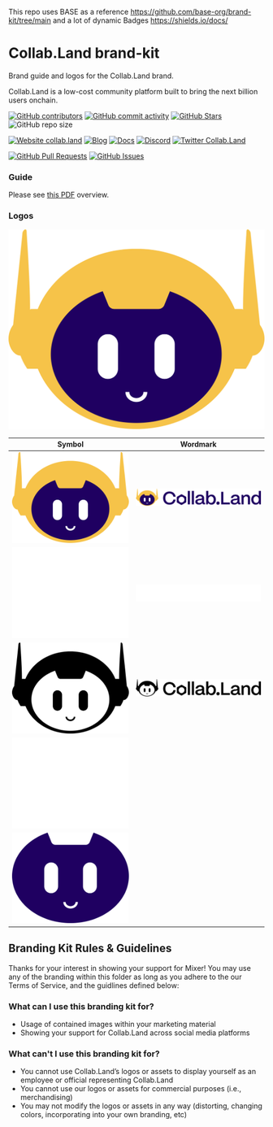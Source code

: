 This repo uses BASE as a reference https://github.com/base-org/brand-kit/tree/main
and a lot of dynamic Badges https://shields.io/docs/

# Collab.Land brand-kit
Brand guide and logos for the Collab.Land brand.

Collab.Land is a low-cost community platform built to bring the next billion users onchain.

<!-- Badge row 1 - status -->

[![GitHub contributors](https://img.shields.io/github/contributors/abridged/brand-kit)](https://github.com/abridged/brand-kit/graphs/contributors)
[![GitHub commit activity](https://img.shields.io/github/commit-activity/w/abridged/brand-kit)](https://github.com/abridged/brand-kit/graphs/contributors)
[![GitHub Stars](https://img.shields.io/github/stars/abridged/brand-kit)](https://github.com/abridged/brand-kit/stargazers)
![GitHub repo size](https://img.shields.io/github/repo-size/abridged/brand-kit)

<!-- Badge row 2 - links and profiles -->

[![Website collab.land](https://img.shields.io/website-up-down-green-red/https/base.org.svg)](https://collab.land)
[![Blog](https://img.shields.io/badge/blog-up-green)](https://collabland.mirror.xyz/)
[![Docs](https://img.shields.io/badge/docs-up-green)](https://docs.collab.land/)
[![Discord](https://img.shields.io/discord/904119310702772254?label=discord)](https://discord.gg/collabland)
[![Twitter Collab.Land](https://img.shields.io/twitter/follow/collab_land_?style=social)](https://twitter.com/collab_land_)

<!-- Badge row 3 - detailed status -->

[![GitHub Pull Requests](https://img.shields.io/github/issues-pr-raw/abridged/brand-kit)](https://github.com/abridged/brand-kit/pulls)
[![GitHub Issues](https://img.shields.io/github/issues-raw/abridged/brand-kit)](https://github.com/abridged/brand-kit/issues)

### Guide

Please see [this PDF](guide/guide.pdf) overview.

### Logos

![InProduct](logo/in-product/Logo-Mark-Color.svg)

| Symbol                                                  | Wordmark                                             |
| ------------------------------------------------------- | ---------------------------------------------------- |
| ![LogoColor](logo/symbol/Logo-Mark-Color.svg)           | ![WordmarkColor](logo/wordmark/Full-Logo-Color.svg)  |
| ![LogoWhite](logo/symbol/Logo-Mark-White-Outline.svg)   | ![WordmarkWhite](logo/wordmark/Full-Logo-White-Outline.svg)  |
| ![LogoBlack](logo/symbol/Logo-Mark-Black-Outline.svg)           | ![WordmarkBlack](logo/wordmark/Full-Logo-Black-Outline.svg)  |
| ![SimpleFaceWhite](logo/symbol/Logo-Simple-Face-White.svg)   |  |
| ![SimpleFaceColor](logo/symbol/Logo-Simple-Face-Color.svg)           |  |



## Branding Kit Rules & Guidelines
Thanks for your interest in showing your support for Mixer! You may use any of the branding within this folder as long as you adhere to the our Terms of Service, and the guidlines defined below:

### What can I use this branding kit for?
- Usage of contained images within your marketing material
- Showing your support for Collab.Land across social media platforms
### What can't I use this branding kit for?
- You cannot use Collab.Land’s logos or assets to display yourself as an employee or official representing Collab.Land
- You cannot use our logos or assets for commercial purposes (i.e., merchandising)
- You may not modify the logos or assets in any way (distorting, changing colors, incorporating into your own branding, etc)
